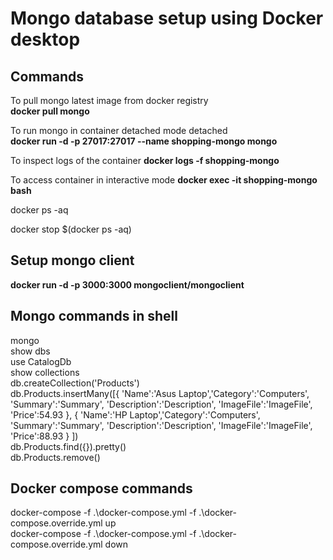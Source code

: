 ﻿# Mongo database setup using Docker desktop 

## Commands 

To pull mongo latest image from docker registry <br>
<b>docker pull mongo</b> <br/>

To run mongo in container detached mode detached <br>
<b>docker run -d -p 27017:27017 --name shopping-mongo mongo</b><br/>

To inspect logs of the container
<b>docker logs -f shopping-mongo</b> <br />

To access container in interactive mode 
<b>docker exec -it shopping-mongo bash</b> 

docker ps -aq

docker stop $(docker ps -aq)


## Setup mongo client

<b> docker run -d -p 3000:3000 mongoclient/mongoclient </b>


## Mongo commands in shell 

mongo <br />
show dbs <br />
use CatalogDb <br />
show collections <br />
db.createCollection('Products') <br />
db.Products.insertMany([{ 'Name':'Asus Laptop','Category':'Computers', 'Summary':'Summary', 'Description':'Description', 'ImageFile':'ImageFile', 'Price':54.93 }, { 'Name':'HP Laptop','Category':'Computers', 'Summary':'Summary', 'Description':'Description', 'ImageFile':'ImageFile', 'Price':88.93 } ])<br />
db.Products.find({}).pretty() <br />
db.Products.remove() <br />


## Docker compose commands 

docker-compose -f .\docker-compose.yml -f .\docker-compose.override.yml up <br />
docker-compose -f .\docker-compose.yml -f .\docker-compose.override.yml down <br />